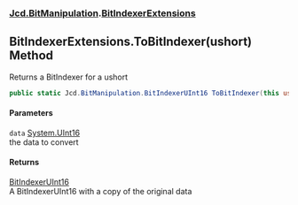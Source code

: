 ### [Jcd.BitManipulation](Jcd_BitManipulation.md 'Jcd.BitManipulation').[BitIndexerExtensions](Jcd_BitManipulation_BitIndexerExtensions.md 'Jcd.BitManipulation.BitIndexerExtensions')
## BitIndexerExtensions.ToBitIndexer(ushort) Method
Returns a BitIndexer for a ushort  
```csharp
public static Jcd.BitManipulation.BitIndexerUInt16 ToBitIndexer(this ushort data);
```
#### Parameters
<a name='Jcd_BitManipulation_BitIndexerExtensions_ToBitIndexer(ushort)_data'></a>
`data` [System.UInt16](https://docs.microsoft.com/en-us/dotnet/api/System.UInt16 'System.UInt16')  
the data to convert
  
#### Returns
[BitIndexerUInt16](Jcd_BitManipulation_BitIndexerUInt16.md 'Jcd.BitManipulation.BitIndexerUInt16')  
A BitIndexerUInt16 with a copy of the original data
